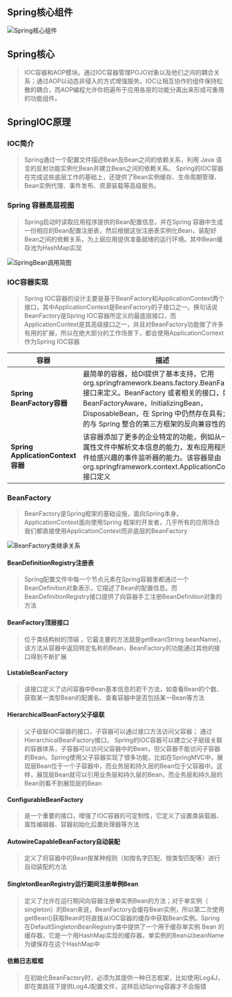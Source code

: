 ##  Spring核心组件

![Spring核心组件](Spring基础知识/Spring核心组件.drawio.svg) 



## Spring核心

> IOC容器和AOP模块。通过IOC容器管理POJO对象以及他们之间的耦合关系；通过AOP以动态非侵入的方式增强服务。IOC让相互协作的组件保持松散的耦合，而AOP编程允许你把遍布于应用各层的功能分离出来形成可重用的功能组件。



## SpringIOC原理

### IOC简介

> Spring通过一个配置文件描述Bean及Bean之间的依赖关系，利用 Java 语言的反射功能实例化Bean并建立Bean之间的依赖关系。 Spring的IOC容器在完成这些底层工作的基础上，还提供了Bean实例缓存、生命周期管理、 Bean实例代理、事件发布、资源装载等高级服务。

### Spring 容器高层视图

> Spring启动时读取应用程序提供的Bean配置信息，并在Spring 容器中生成一份相应的Bean配置注册表，然后根据这张注册表实例化Bean，装配好Bean之间的依赖关系，为上层应用提供准备就绪的运行环境。其中Bean缓存池为HashMap实现

![SpringBean调用简图](Spring基础知识/SpringBean调用简图.drawio.svg) 

### IOC容器实现

> Spring IOC容器的设计主要是基于BeanFactory和ApplicationContext两个接口，其中ApplicationContext是BeanFactory的子接口之一。换句话说BeanFactory是Spring IOC容器所定义的最底层接口，而ApplicationContext是其高级接口之一，并且对BeanFactory功能做了许多有用的扩展，所以在绝大部分的工作场景下，都会使用ApplicationContext作为Spring IOC容器

| 容器                              | 描述                                                         |
| --------------------------------- | ------------------------------------------------------------ |
| **Spring BeanFactory容器**        | 最简单的容器，给DI提供了基本支持，它用 org.springframework.beans.factory.BeanFactory 接口来定义。BeanFactory 或者相关的接口，如 BeanFactoryAware，InitializingBean，DisposableBean，在 Spring 中仍然存在具有大量的与 Spring 整合的第三方框架的反向兼容性的目的 |
| **Spring ApplicationContext容器** | 该容器添加了更多的企业特定的功能，例如从一个属性文件中解析文本信息的能力，发布应用程序事件给感兴趣的事件监听器的能力。该容器是由 org.springframework.context.ApplicationContext 接口定义 |

### BeanFactory

>  BeanFactory是Spring框架的基础设施，面向Spring本身。ApplicationContext面向使用Spring 框架的开发者，几乎所有的应用场合我们都直接使用ApplicationContext而非底层的BeanFactory

![BeanFactory类继承关系](Spring基础知识/BeanFactory类继承关系.drawio.svg) 

#### BeanDefinitionRegistry注册表

> Spring配置文件中每一个节点元素在Spring容器里都通过一个BeanDefinition对象表示，它描述了Bean的配置信息。而BeanDefinitionRegistry接口提供了向容器手工注册BeanDefinition对象的方法

#### BeanFactory顶层接口

> 位于类结构树的顶端 ，它最主要的方法就是getBean(String beanName)，该方法从容器中返回特定名称的Bean，BeanFactory的功能通过其他的接口得到不断扩展

#### ListableBeanFactory

>该接口定义了访问容器中Bean基本信息的若干方法，如查看Bean的个数、获取某一类型Bean的配置名、查看容器中是否包括某一Bean等方法

#### HierarchicalBeanFactory父子级联

> 父子级联IOC容器的接口，子容器可以通过接口方法访问父容器； 通过HierarchicalBeanFactory接口， Spring的IOC容器可以建立父子层级关联的容器体系，子容器可以访问父容器中的Bean，但父容器不能访问子容器的Bean。Spring使用父子容器实现了很多功能，比如在SpringMVC中，展现层Bean位于一个子容器中，而业务层和持久层的Bean位于父容器中。这样，展现层Bean就可以引用业务层和持久层的Bean，而业务层和持久层的Bean则看不到展现层的Bean

#### ConfigurableBeanFactory

>是一个重要的接口，增强了IOC容器的可定制性，它定义了设置类装载器、属性编辑器、容器初始化后置处理器等方法

#### AutowireCapableBeanFactory自动装配

>定义了将容器中的Bean按某种规则（如按名字匹配、按类型匹配等）进行自动装配的方法

#### SingletonBeanRegistry运行期间注册单例Bean

> 定义了允许在运行期间向容器注册单实例Bean的方法；对于单实例（ singleton）的Bean来说，BeanFactory会缓存Bean实例，所以第二次使用getBean()获取Bean时将直接从IOC容器的缓存中获取Bean实例。Spring在DefaultSingletonBeanRegistry类中提供了一个用于缓存单实例 Bean 的缓存器，它是一个用HashMap实现的缓存器，单实例的Bean以beanName为键保存在这个HashMap中

#### 依赖日志框框

> 在初始化BeanFactory时，必须为其提供一种日志框架，比如使用Log4J， 即在类路径下提供Log4J配置文件，这样启动Spring容器才不会报错

